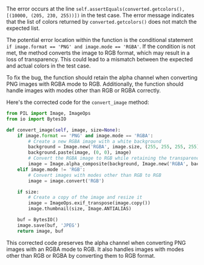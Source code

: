 The error occurs at the line `self.assertEquals(converted.getcolors(), [(10000, (205, 230, 255))])` in the test case. The error message indicates that the list of colors returned by `converted.getcolors()` does not match the expected list.

The potential error location within the function is the conditional statement `if image.format == 'PNG' and image.mode == 'RGBA'`. If the condition is not met, the method converts the image to RGB format, which may result in a loss of transparency. This could lead to a mismatch between the expected and actual colors in the test case.

To fix the bug, the function should retain the alpha channel when converting PNG images with RGBA mode to RGB. Additionally, the function should handle images with modes other than RGB or RGBA correctly.

Here's the corrected code for the `convert_image` method:

```python
from PIL import Image, ImageOps
from io import BytesIO

def convert_image(self, image, size=None):
    if image.format == 'PNG' and image.mode == 'RGBA':
        # Create a new RGBA image with a white background
        background = Image.new('RGBA', image.size, (255, 255, 255, 255))
        background.paste(image, (0, 0), image)
        # Convert the RGBA image to RGB while retaining the transparency
        image = Image.alpha_composite(background, Image.new('RGBA', background.size, (255, 255, 255, 255))).convert('RGB')
    elif image.mode != 'RGB':
        # Convert images with modes other than RGB to RGB
        image = image.convert('RGB')

    if size:
        # Create a copy of the image and resize it
        image = ImageOps.exif_transpose(image.copy())
        image.thumbnail(size, Image.ANTIALIAS)

    buf = BytesIO()
    image.save(buf, 'JPEG')
    return image, buf
```

This corrected code preserves the alpha channel when converting PNG images with an RGBA mode to RGB. It also handles images with modes other than RGB or RGBA by converting them to RGB format.
